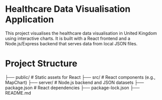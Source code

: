 # Healthcare Data Visualisation Application 
This project visualises the healthcare data visualisation in United Kingdom using interactive charts. It is built with a React frontend and a Node.js/Express backend that serves data from local JSON files. 

# Project Structure  
├── public/ # Static assets for React
├── src/ # React components (e.g., MapChart)
├── server/ # Node.js backend and JSON datasets
├── package.json # React dependencies
├── package-lock.json
├── README.md
